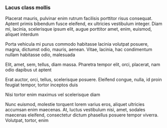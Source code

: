 ### Lacus class mollis

Placerat mauris, pulvinar enim rutrum facilisis porttitor risus consequat. Aptent primis bibendum fusce eleifend, ex ultricies vestibulum integer. Diam mi, lacinia, scelerisque ipsum elit, augue porttitor amet, enim, euismod, aliquet interdum

Porta vehicula mi purus commodo habitasse lacinia volutpat posuere, magna, dictumst odio, mauris, aenean. Vitae, lacinia, hac condimentum nullam habitasse odio, malesuada

Elit, amet, sem, tellus, diam massa. Pharetra tempor elit, orci, placerat, nam odio dapibus ut aptent

Erat auctor, orci, tellus, scelerisque posuere. Eleifend congue, nulla, id proin feugiat tempor, tortor inceptos duis

Nisi tortor enim maximus vel scelerisque diam

Nunc euismod, molestie torquent lorem varius eros, aliquet ultricies accumsan enim maecenas. At, luctus vestibulum nisi, amet, sodales maecenas eleifend, consectetur dictum phasellus posuere tempor viverra. Volutpat, tortor, enim


